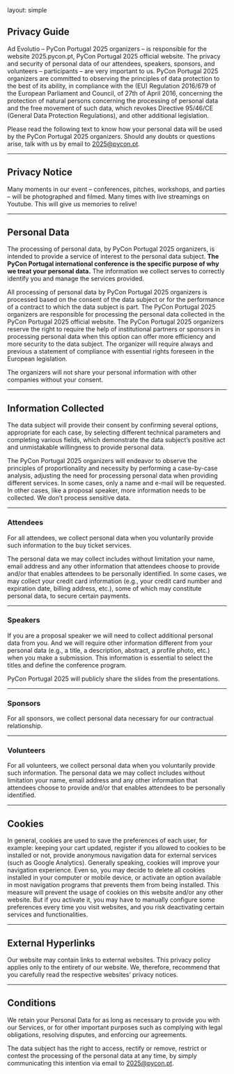 layout: simple 

## Privacy Guide

Ad Evolutio – PyCon Portugal 2025 organizers – is responsible for the website 2025.pycon.pt, PyCon Portugal 2025 official website. The privacy and security of personal data of our attendees, speakers, sponsors, and volunteers – participants – are very important to us. PyCon Portugal 2025 organizers are committed to observing the principles of data protection to the best of its ability, in compliance with the (EU) Regulation 2016/679 of the European Parliament and Council, of 27th of April 2016, concerning the protection of natural persons concerning the processing of personal data and the free movement of such data, which revokes Directive 95/46/CE (General Data Protection Regulations), and other additional legislation.

Please read the following text to know how your personal data will be used by the PyCon Portugal 2025 organizers. Should any doubts or questions arise, talk with us by email to [2025@pycon.pt](mailto:2025@pycon.pt).

<hr class="green-line">

## Privacy Notice

Many moments in our event – conferences, pitches, workshops, and parties – will be photographed and filmed. Many times with live streamings on Youtube. This will give us memories to relive!

<hr class="blue-line">

## Personal Data

The processing of personal data, by PyCon Portugal 2025 organizers, is intended to provide a service of interest to the personal data subject. **The PyCon Portugal international conference is the specific purpose of why we treat your personal data.** The information we collect serves to correctly identify you and manage the services provided.

All processing of personal data by PyCon Portugal 2025 organizers is processed based on the consent of the data subject or for the performance of a contract to which the data subject is part. The PyCon Portugal 2025 organizers are responsible for processing the personal data collected in the PyCon Portugal 2025 official website. The PyCon Portugal 2025 organizers reserve the right to require the help of institutional partners or sponsors in processing personal data when this option can offer more efficiency and more security to the data subject. The organizer will require always and previous a statement of compliance with essential rights foreseen in the European legislation.

The organizers will not share your personal information with other companies without your consent.

<hr class="green-line">

## Information Collected

The data subject will provide their consent by confirming several options, appropriate for each case, by selecting different technical parameters and completing various fields, which demonstrate the data subject’s positive act and unmistakable willingness to provide personal data.

The PyCon Portugal 2025 organizers will endeavor to observe the principles of proportionality and necessity by performing a case-by-case analysis, adjusting the need for processing personal data when providing different services. In some cases, only a name and e-mail will be requested. In other cases, like a proposal speaker, more information needs to be collected. We don’t process sensitive data.

<hr class="blue-line">

### Attendees

For all attendees, we collect personal data when you voluntarily provide such information to the buy ticket services.

The personal data we may collect includes without limitation your name, email address and any other information that attendees choose to provide and/or that enables attendees to be personally identified. In some cases, we may collect your credit card information (e.g., your credit card number and expiration date, billing address, etc.), some of which may constitute personal data, to secure certain payments.

<hr class="green-line">

### Speakers

If you are a proposal speaker we will need to collect additional personal data from you. And we will require other information different from your personal data (e.g., a title, a description, abstract, a profile photo, etc.) when you make a submission. This information is essential to select the titles and define the conference program.

PyCon Portugal 2025 will publicly share the slides from the presentations.

<hr class="blue-line">

<h3> Sponsors </h3>

For all sponsors, we collect personal data necessary for our contractual relationship.

<hr class="green-line">

### Volunteers

For all volunteers, we collect personal data when you voluntarily provide such information. The personal data we may collect includes without limitation your name, email address and any other information that attendees choose to provide and/or that enables attendees to be personally identified.

<hr class="blue-line">

## Cookies

In general, cookies are used to save the preferences of each user, for example: keeping your cart updated, register if you allowed to cookies to be installed or not, provide anonymous navigation data for external services (such as Google Analytics). Generally speaking, cookies will improve your navigation experience. Even so, you may decide to delete all cookies installed in your computer or mobile device, or activate an option available in most navigation programs that prevents them from being installed. This measure will prevent the usage of cookies on this website and/or any other website. But if you activate it, you may have to manually configure some preferences every time you visit websites, and you risk deactivating certain services and functionalities.

<hr class="green-line">

## External Hyperlinks

Our website may contain links to external websites. This privacy policy applies only to the entirety of our website. We, therefore, recommend that you carefully read the respective websites’ privacy notices.

<hr class="blue-line">

## Conditions

We retain your Personal Data for as long as necessary to provide you with our Services, or for other important purposes such as complying with legal obligations, resolving disputes, and enforcing our agreements.

The data subject has the right to access, rectify or remove, restrict or contest the processing of the personal data at any time, by simply communicating this intention via email to [2025@pycon.pt](mailto:2025@pycon.pt).
